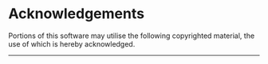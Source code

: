 # Acknowledgements

Portions of this software may utilise the following copyrighted material, the use of which is hereby acknowledged.

---
